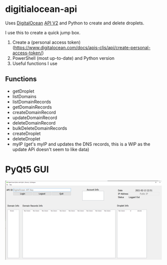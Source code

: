 # digitialocean-api

Uses [DigitalOcean](https://digitalocean.com) [API V2](https://developers.digitalocean.com/documentation/v2/) and Python to create and delete droplets.

I use this to create a quick jump box.

1. Create a (personal access token)(https://www.digitalocean.com/docs/apis-clis/api/create-personal-access-token/)
2. PowerShell (most up-to-date) and Python version
3. Useful functions I use

## Functions

- getDroplet
- listDomains
- listDomainRecords
- getDomainRecords
- createDomainRecord
- updateDomainRecord
- deleteDomainRecord
- bulkDeleteDomainRecords
- createDroplet
- deleteDroplet
- myIP (get's myIP and updates the DNS records, this is a WIP as the update APi doesn't seem to like data)

# PyQt5 GUI

![](pyqt5/pyqt5.png)
